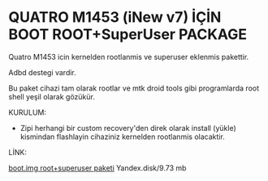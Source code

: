 # QUATRO M1453 (iNew v7) İÇİN BOOT ROOT+SuperUser PACKAGE

Quatro M1453 icin kernelden rootlanmis ve superuser eklenmis pakettir.

Adbd destegi vardir.

Bu paket cihazi tam olarak rootlar ve mtk droid tools gibi programlarda root shell yeşil olarak gözükür.

KURULUM:

- Zipi herhangi bir custom recovery'den direk olarak install (yükle) kismindan flashlayin cihaziniz kernelden rootlanmis olacaktir.

LİNK:

[boot.img root+superuser paketi](https://yadi.sk/d/2MpcNmzbsiafh) Yandex.disk/9.73 mb

